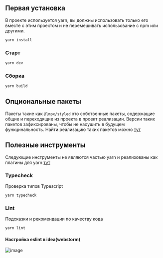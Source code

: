 ## Первая установка
В проекте используется yarn, вы должны использовать только его вместе с этим проектом и не перемешивать использование с npm или другими.
```bash
yarn install
```

### Старт
```bash
yarn dev
```

### Сборка
```bash
yarn build
```

## Опциональные пакеты
Пакеты такие как `@lmpx/styled` это собственные пакеты, содержащие общие и переходящие из проекта в проект реализации. Версии таких пакетов зафиксированы, чтобы не наоушить в будущем функцинальность. Найти реализацию таких пакетов можно [тут](https://github.com/LIMPIX31/design/tree/master/feature-sliced/ui/styled)

## Полезные инструменты
Следующие инструменты не являются частью yarn и реализованы как плагины для yarn [тут](https://github.com/LIMPIX31/tools)

### Typecheck
Проверка типов Typescript
```bash
yarn typecheck
```

### Lint
Подсказки и рекомендации по качеству кода
```bash
yarn lint
```



#### Настройка eslint в idea(webstorm)
![image](https://github.com/LIMPIX31/starter/assets/81296950/48a998e8-bae2-4143-8d7c-ec418debd4da)
